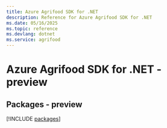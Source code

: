 ```yaml
---
title: Azure Agrifood SDK for .NET
description: Reference for Azure Agrifood SDK for .NET
ms.date: 05/16/2025
ms.topic: reference
ms.devlang: dotnet
ms.service: agrifood
---
```

# Azure Agrifood SDK for .NET - preview
## Packages - preview
[!INCLUDE [packages](agrifood-index.md)]